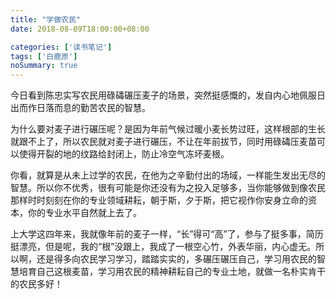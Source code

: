 ```yaml
---
title: "学做农民"
date: 2018-08-09T18:00:00+08:00

categories: ['读书笔记']
tags: ['白鹿原']
noSummary: true
---
```


今日看到陈忠实写农民用碌碡碾压麦子的场景，突然挺感慨的，发自内心地佩服日出而作日落而息的勤苦农民的智慧。

为什么要对麦子进行碾压呢？是因为年前气候过暖小麦长势过旺，这样根部的生长就跟不上了，所以农民就对麦子进行碾压，不让在年前拔节，同时用碌碡压麦苗可以使得开裂的地的纹路给封闭上，防止冷空气冻坏麦根。

你看，就算是从未上过学的农民，在他为之辛勤付出的场域，一样能生发出无尽的智慧。所以你不优秀，很有可能是你还没有为之投入足够多，当你能够做到像农民那样时时刻刻在你的专业领域耕耘，朝于斯，夕于斯，把它视作你安身立命的资本，你的专业水平自然就上去了。

上大学这四年来，我就像年前的麦子一样，“长”得可“高”了，参与了挺多事，简历挺漂亮，但是呢，我的“根”没跟上，我成了一根空心竹，外表华丽，内心虚无。所以啊，还是得多向农民学习学习，踏踏实实的，多碾压碾压自己，学习用农民的智慧培育自己这根麦苗，学习用农民的精神耕耘自己的专业土地，就做一名朴实肯干的农民多好！
